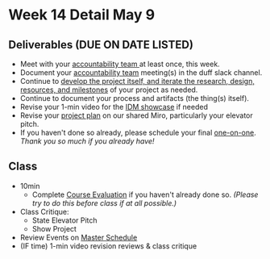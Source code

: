 # Week 14 Detail May 9

## Deliverables (DUE ON DATE LISTED)

* Meet with your [accountability team ](../assignments/accountability\_partner.md)at least once, this week.&#x20;
* Document your [accountability team](../assignments/accountability\_partner.md) meeting(s) in the duff slack channel.
* Continue to [develop the project itself, and iterate the research, design, resources, and milestones](../assignments/project\_plan.md) of your project as needed.
* Continue to document your process and artifacts (the thing(s) itself).
* Revise your 1-min video for the [IDM showcase](../critiques-demos-presentations-and-exhibition/idm\_showcase.md) if needed
* Revise your [project plan](../assignments/project\_plan.md) on our shared Miro, particularly your elevator pitch.&#x20;
* If you haven't done so already, please schedule your final [one-on-one](week15\_detail.md). _Thank you so much if you already have!_

## Class

* 10min
  * Complete [Course Evaluation](../assignments/course\_evaluation.md) if you haven't already done so. _(Please try to do this before class if at all possible.)_
* Class Critique:
  * State Elevator Pitch
  * Show Project
* Review Events on [Master Schedule](./)
* (IF time) 1-min video revision reviews & class critique
